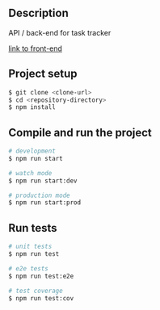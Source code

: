 ## Description

API / back-end for task tracker

[link to front-end](https://github.com/Cheeseman5/tracker)


## Project setup

```bash
$ git clone <clone-url>
$ cd <repository-directory>
$ npm install
```

## Compile and run the project

```bash
# development
$ npm run start

# watch mode
$ npm run start:dev

# production mode
$ npm run start:prod
```

## Run tests

```bash
# unit tests
$ npm run test

# e2e tests
$ npm run test:e2e

# test coverage
$ npm run test:cov
```
